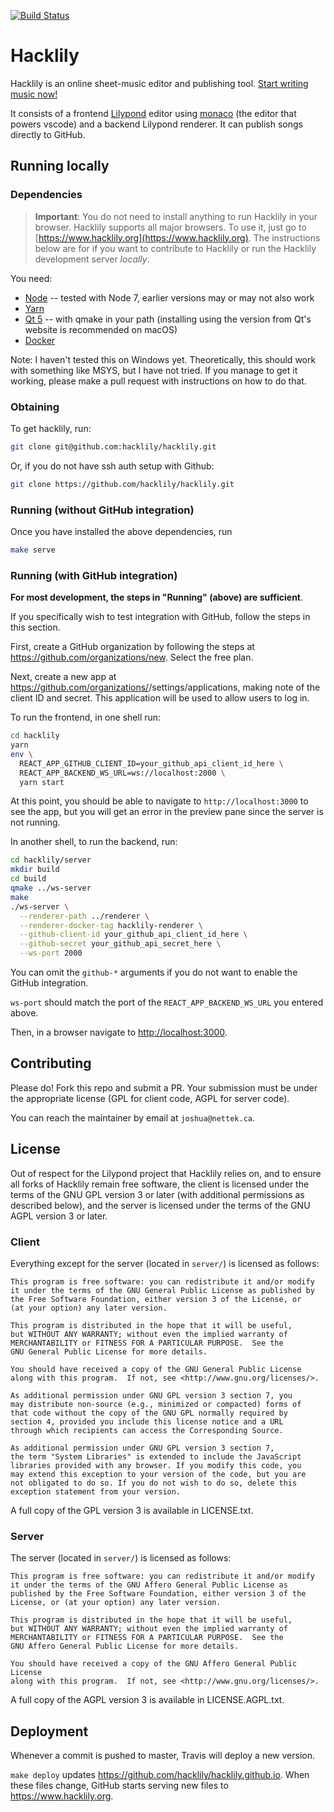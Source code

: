 [![Build Status](https://travis-ci.org/hacklily/hacklily.svg?branch=master)](https://travis-ci.org/hacklily/hacklily)

# Hacklily

Hacklily is an online sheet-music editor and publishing tool. [Start writing music now!](https://hacklily.org)

It consists of a frontend [Lilypond](http://lilypond.org/) editor using [monaco](https://github.com/microsoft/monaco-editor)
(the editor that powers vscode) and a backend Lilypond renderer. It can publish songs directly to GitHub.

## Running locally

### Dependencies

> **Important**: You do not need to install anything to run Hacklily in your browser. Hacklily supports all major browsers. To use it, just go to [https://www.hacklily.org](https://www.hacklily.org). The instructions below are for if you want to contribute to Hacklily or run the Hacklily development server _locally_.

You need:

- [Node](https://nodejs.org/en/) -- tested with Node 7, earlier versions may or may not also work
- [Yarn](https://yarnpkg.com/lang/en/docs/install/)
- [Qt 5](https://www.qt.io/) -- with qmake in your path (installing using the version from Qt's website is recommended on macOS)
- [Docker](https://www.docker.com/)

Note: I haven't tested this on Windows yet. Theoretically, this should work with something like MSYS, but I have not tried. 
If you manage to get it working, please make a pull request with instructions on how to do that.

### Obtaining

To get hacklily, run:

```bash
git clone git@github.com:hacklily/hacklily.git
```

Or, if you do not have ssh auth setup with Github:

```bash
git clone https://github.com/hacklily/hacklily.git
```

### Running (without GitHub integration)

Once you have installed the above dependencies, run

```bash
make serve
```

### Running (with GitHub integration)

**For most development, the steps in "Running" (above) are sufficient**.

If you specifically wish to test integration with GitHub, follow the steps in this section.

First, create a GitHub organization by following the steps at https://github.com/organizations/new.
Select the free plan.

Next, create a new app at https://github.com/organizations/<your-new-repo-name>/settings/applications,
making note of the client ID and secret. This application will be used to allow users to log in.

To run the frontend, in one shell run:

```bash
cd hacklily
yarn
env \
  REACT_APP_GITHUB_CLIENT_ID=your_github_api_client_id_here \
  REACT_APP_BACKEND_WS_URL=ws://localhost:2000 \
  yarn start
```

At this point, you should be able to navigate to `http://localhost:3000` to see the app, but you
will get an error in the preview pane since the server is not running.

In another shell, to run the backend, run:

```bash
cd hacklily/server
mkdir build
cd build
qmake ../ws-server
make
./ws-server \
  --renderer-path ../renderer \
  --renderer-docker-tag hacklily-renderer \
  --github-client-id your_github_api_client_id_here \
  --github-secret your_github_api_secret_here \
  --ws-port 2000
```

You can omit the `github-*` arguments if you do not want to enable the GitHub integration.

`ws-port` should match the port of the `REACT_APP_BACKEND_WS_URL` you entered above.

Then, in a browser navigate to [http://localhost:3000](http://localhost:3000).

## Contributing

Please do! Fork this repo and submit a PR. Your submission must be under the appropriate
license (GPL for client code, AGPL for server code).

You can reach the maintainer by email at `joshua@nettek.ca`.

## License

Out of respect for the Lilypond project that Hacklily relies on, and
to ensure all forks of Hacklily remain free software, the client is
licensed under the terms of the GNU GPL version 3 or later (with
additional permissions as described below), and the server is licensed
under the terms of the GNU AGPL version 3 or later.

### Client

Everything except for the server (located in `server/`) is licensed as follows:

```
This program is free software: you can redistribute it and/or modify
it under the terms of the GNU General Public License as published by
the Free Software Foundation, either version 3 of the License, or
(at your option) any later version.

This program is distributed in the hope that it will be useful,
but WITHOUT ANY WARRANTY; without even the implied warranty of
MERCHANTABILITY or FITNESS FOR A PARTICULAR PURPOSE.  See the
GNU General Public License for more details.

You should have received a copy of the GNU General Public License
along with this program.  If not, see <http://www.gnu.org/licenses/>.

As additional permission under GNU GPL version 3 section 7, you
may distribute non-source (e.g., minimized or compacted) forms of
that code without the copy of the GNU GPL normally required by
section 4, provided you include this license notice and a URL
through which recipients can access the Corresponding Source.

As additional permission under GNU GPL version 3 section 7,
the term "System Libraries" is extended to include the JavaScript
libraries provided with any browser. If you modify this code, you
may extend this exception to your version of the code, but you are
not obligated to do so. If you do not wish to do so, delete this
exception statement from your version. 
```

A full copy of the GPL version 3 is available in LICENSE.txt.

### Server

The server (located in `server/`) is licensed as follows:

```
This program is free software: you can redistribute it and/or modify
it under the terms of the GNU Affero General Public License as
published by the Free Software Foundation, either version 3 of the
License, or (at your option) any later version.

This program is distributed in the hope that it will be useful,
but WITHOUT ANY WARRANTY; without even the implied warranty of
MERCHANTABILITY or FITNESS FOR A PARTICULAR PURPOSE.  See the
GNU Affero General Public License for more details.

You should have received a copy of the GNU Affero General Public License
along with this program.  If not, see <http://www.gnu.org/licenses/>.
```

A full copy of the AGPL version 3 is available in LICENSE.AGPL.txt.


## Deployment

Whenever a commit is pushed to master, Travis will deploy a new version.

`make deploy` updates https://github.com/hacklily/hacklily.github.io. When these files change,
GitHub starts serving new files to https://www.hacklily.org.
